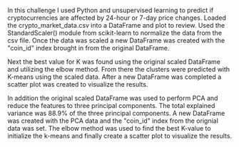 In this challenge I used Python and unsupervised learning to predict if cryptocurrencies are affected by 24-hour or 7-day price changes.  Loaded the crypto_market_data.csv into a DataFrame and plot to review.  Used the StandardScaler() module from scikit-learn to normalize the data from the csv file.  Once the data was scaled a new DataFrame was created with the "coin_id" index brought in from the original DataFrame.

Next the best value for K was found using the original scaled DataFrame and utilizing the elbow method.  From there the clusters were predicted with K-means using the scaled data.  After a new DataFrame was completed a scatter plot was created to visualize the results.

In addition the original scaled DataFrame was used to perform PCA and reduce the features to three principal components.  The total explained variance was 88.9% of the three principal components.  A new DataFrame was created with the PCA data and the "coin_id" index from the orignial data was set.  The elbow method was used to find the best K-value to initialize the k-means and finally create a scatter plot to visualize the results.
